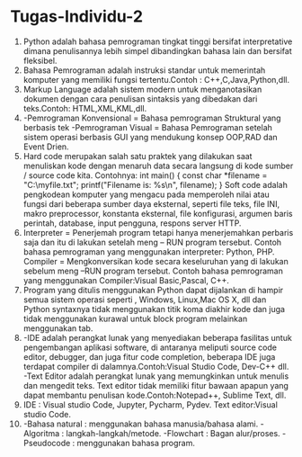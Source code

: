 # Tugas-Individu-2

1.	Python adalah bahasa pemrograman tingkat tinggi bersifat interpretative dimana penulisannya lebih simpel dibandingkan bahasa lain dan bersifat fleksibel.
2.	Bahasa Pemrograman adalah instruksi standar untuk memerintah komputer yang memiliki fungsi tertentu.Contoh : C++,C,Java,Python,dll.
3.	Markup Language adalah sistem modern untuk menganotasikan dokumen dengan cara penulisan sintaksis yang dibedakan dari teks.Contoh: HTML,XML,KML,dll.
4.	-Pemrograman Konvensional = Bahasa pemrograman Struktural yang berbasis tek
-Pemrograman Visual             = Bahasa Pemrograman setelah sistem operasi berbasis GUI  yang  mendukung konsep OOP,RAD dan Event Drien. 
5.	Hard code merupakan salah satu praktek yang dilakukan saat menuliskan kode dengan menaruh data secara langsung di kode sumber / source code kita.
Contohnya: int main()
{
const char *filename = "C:\myfile.txt";
printf("Filename is: %s\n", filename);
}
Soft code adalah pengkodean komputer yang mengacu pada memperoleh nilai atau fungsi dari beberapa sumber daya eksternal, seperti file teks, file INI, makro preprocessor, konstanta eksternal, file konfigurasi, argumen baris perintah, database, input pengguna, respons server HTTP.
6.	Interpreter = Penerjemah program tetapi hanya menerjemahkan perbaris saja dan itu di lakukan setelah meng – RUN program tersebut. Contoh bahasa pemrograman yang menggunakan interpreter: Python, PHP.
Compiler = Mengkonversikan kode secara keseluruhan yang di lakukan sebelum meng –RUN program tersebut. Contoh bahasa pemrograman yang menggunakan Compiler:Visual Basic,Pascal, C++.
7.	Program yang ditulis menggunakan Python dapat dijalankan di hampir semua sistem operasi seperti , Windows, Linux,Mac OS X, dll dan Python syntaxnya tidak menggunakan titik koma diakhir kode dan juga tidak menggunakan kurawal untuk block program melainkan menggunakan tab.
8.	-IDE adalah perangkat lunak yang menyediakan beberapa fasilitas untuk pengembangan aplikasi software, di antaranya meliputi source code editor, debugger, dan juga fitur code completion, beberapa IDE juga terdapat compiler di dalamnya.Contoh:Visual Studio Code, Dev-C++ dll.
-Text Editor adalah perangkat lunak yang memungkinkan untuk menulis dan mengedit teks. Text editor tidak memiliki fitur bawaan apapun yang dapat membantu penulisan kode.Contoh:Notepad++, Sublime Text, dll.
9.	IDE : Visual studio Code, Jupyter, Pycharm, Pydev.
Text editor:Visual studio Code.
10.	 -Bahasa natural 	: menggunakan bahasa manusia/bahasa alami.
 -Algoritma 		: langkah-langkah/metode.
 -Flowchart 		: Bagan alur/proses.
 -Pseudocode 	: menggunakan bahasa program.


